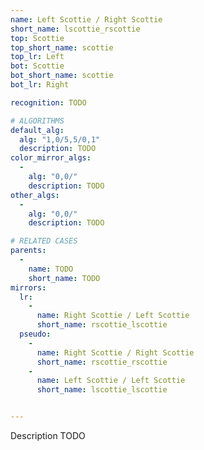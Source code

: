 ```yaml
---
name: Left Scottie / Right Scottie
short_name: lscottie_rscottie
top: Scottie
top_short_name: scottie
top_lr: Left
bot: Scottie
bot_short_name: scottie
bot_lr: Right

recognition: TODO

# ALGORITHMS
default_alg:
  alg: "1,0/5,5/0,1"
  description: TODO
color_mirror_algs:
  -
    alg: "0,0/"
    description: TODO
other_algs:
  -
    alg: "0,0/"
    description: TODO

# RELATED CASES
parents:
  -
    name: TODO
    short_name: TODO
mirrors:
  lr:
    -
      name: Right Scottie / Left Scottie
      short_name: rscottie_lscottie
  pseudo:
    -
      name: Right Scottie / Right Scottie
      short_name: rscottie_rscottie
    -
      name: Left Scottie / Left Scottie
      short_name: lscottie_lscottie


---
```


Description TODO

